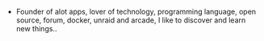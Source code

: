 - Founder of alot apps, lover of technology, programming language, open source, forum, docker, unraid and arcade, I like to discover and learn new things..
  <br>




















































































































































































































































































































































































































































































































































































































